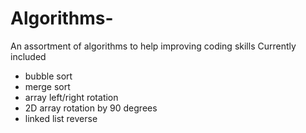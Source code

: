 # Algorithms-

An assortment of algorithms to help improving coding skills 
Currently included 
- bubble sort
- merge sort 
- array left/right rotation
- 2D array rotation by 90 degrees
- linked list reverse 
